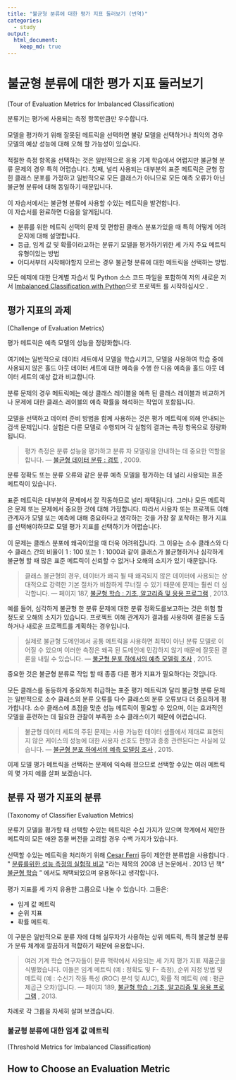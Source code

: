 ```yaml
---
title: "불균형 분류에 대한 평가 지표 둘러보기 (번역)"
categories:
  - study
output: 
  html_document:
    keep_md: true
---
```


# 불균형 분류에 대한 평가 지표 둘러보기
(Tour of Evaluation Metrics for Imbalanced Classification)

분류기는 평가에 사용되는 측정 항목만큼만 우수합니다.  
<br>
모델을 평가하기 위해 잘못된 메트릭을 선택하면 불량 모델을 선택하거나 최악의 경우 모델의 예상 성능에 대해 오해 할 가능성이 있습니다.  
<br>
적절한 측정 항목을 선택하는 것은 일반적으로 응용 기계 학습에서 어렵지만 불균형 분류 문제의 경우 특히 어렵습니다. 첫째, 널리 사용되는 대부분의 표준 메트릭은 균형 잡힌 클래스 분포를 가정하고 일반적으로 모든 클래스가 아니므로 모든 예측 오류가 아닌 불균형 분류에 대해 동일하기 때문입니다.  
<br>
이 자습서에서는 불균형 분류에 사용할 수있는 메트릭을 발견합니다.  
이 자습서를 완료하면 다음을 알게됩니다.  
- 분류를 위한 메트릭 선택의 문제 및 편향된 클래스 분포가있을 때 특히 어떻게 어려운지에 대해 설명합니다.
- 등급, 임계 값 및 확률이라고하는 분류기 모델을 평가하기위한 세 가지 주요 메트릭 유형이있는 방법
- 어디서부터 시작해야할지 모르는 경우 불균형 분류에 대한 메트릭을 선택하는 방법.  

모든 예제에 대한 단계별 자습서 및 Python 소스 코드 파일을 포함하여 저의 새로운 저서 [Imbalanced Classification with Python](https://machinelearningmastery.com/imbalanced-classification-with-python/)으로 프로젝트 를 시작하십시오 .

## 평가 지표의 과제
(Challenge of Evaluation Metrics)

평가 메트릭은 예측 모델의 성능을 정량화합니다.  
<br>
여기에는 일반적으로 데이터 세트에서 모델을 학습시키고, 모델을 사용하여 학습 중에 사용되지 않은 홀드 아웃 데이터 세트에 대한 예측을 수행 한 다음 예측을 홀드 아웃 데이터 세트의 예상 값과 비교합니다.  
<br>
분류 문제의 경우 메트릭에는 예상 클래스 레이블을 예측 된 클래스 레이블과 비교하거나 문제에 대한 클래스 레이블의 예측 확률을 해석하는 작업이 포함됩니다.  
<br>
모델을 선택하고 데이터 준비 방법을 함께 사용하는 것은 평가 메트릭에 의해 안내되는 검색 문제입니다. 실험은 다른 모델로 수행되며 각 실험의 결과는 측정 항목으로 정량화됩니다.

> 평가 측정은 분류 성능을 평가하고 분류 자 ​​모델링을 안내하는 데 중요한 역할을합니다. — [불균형 데이터 분류 : 검토](https://www.worldscientific.com/doi/abs/10.1142/S0218001409007326) , 2009.  

분류 정확도 또는 분류 오류와 같은 분류 예측 모델을 평가하는 데 널리 사용되는 표준 메트릭이 있습니다.  
<br>
표준 메트릭은 대부분의 문제에서 잘 작동하므로 널리 채택됩니다. 그러나 모든 메트릭은 문제 또는 문제에서 중요한 것에 대해 가정합니다. 따라서 사용자 또는 프로젝트 이해 관계자가 모델 또는 예측에 대해 중요하다고 생각하는 것을 가장 잘 포착하는 평가 지표를 선택해야하므로 모델 평가 지표를 선택하기가 어렵습니다.  
<br>
이 문제는 클래스 분포에 왜곡이있을 때 더욱 어려워집니다. 그 이유는 소수 클래스와 다수 클래스 간의 비율이 1 : 100 또는 1 : 1000과 같이 클래스가 불균형하거나 심각하게 불균형 할 때 많은 표준 메트릭이 신뢰할 수 없거나 오해의 소지가 있기 때문입니다.

> 클래스 불균형의 경우, 데이터가 왜곡 될 때 왜곡되지 않은 데이터에 사용되는 상대적으로 강력한 기본 절차가 비참하게 무너질 수 있기 때문에 문제는 훨씬 더 심각합니다. — 페이지 187, [불균형 학습 : 기초, 알고리즘 및 응용 프로그램](https://amzn.to/32K9K6d) , 2013.  

예를 들어, 심각하게 불균형 한 분류 문제에 대한 분류 정확도를보고하는 것은 위험 할 정도로 오해의 소지가 있습니다. 프로젝트 이해 관계자가 결과를 사용하여 결론을 도출하거나 새로운 프로젝트를 계획하는 경우입니다.

> 실제로 불균형 도메인에서 공통 메트릭을 사용하면 최적이 아닌 분류 모델로 이어질 수 있으며 이러한 측정은 왜곡 된 도메인에 민감하지 않기 때문에 잘못된 결론을 내릴 수 있습니다. — [불균형 분포 하에서의 예측 모델링 조사](https://arxiv.org/abs/1505.01658) , 2015.

중요한 것은 불균형 분류로 작업 할 때 종종 다른 평가 지표가 필요하다는 것입니다.  
<br>
모든 클래스를 동등하게 중요하게 취급하는 표준 평가 메트릭과 달리 불균형 분류 문제는 일반적으로 소수 클래스의 분류 오류를 다수 클래스의 분류 오류보다 더 중요하게 평가합니다. 소수 클래스에 초점을 맞춘 성능 메트릭이 필요할 수 있으며, 이는 효과적인 모델을 훈련하는 데 필요한 관찰이 부족한 소수 클래스이기 때문에 어렵습니다.

> 불균형 데이터 세트의 주된 문제는 사용 가능한 데이터 샘플에서 제대로 표현되지 않은 케이스의 성능에 대한 사용자 선호도 편향과 종종 관련된다는 사실에 있습니다. — [불균형 분포 하에서의 예측 모델링 조사](https://arxiv.org/abs/1505.01658) , 2015.

이제 모델 평가 메트릭을 선택하는 문제에 익숙해 졌으므로 선택할 수있는 여러 메트릭의 몇 가지 예를 살펴 보겠습니다.

## 분류 자 평가 지표의 분류
(Taxonomy of Classifier Evaluation Metrics)

분류기 모델을 평가할 때 선택할 수있는 메트릭은 수십 가지가 있으며 학계에서 제안한 메트릭의 모든 애완 동물 버전을 고려할 경우 수백 가지가 있습니다.  
<br>
선택할 수있는 메트릭을 처리하기 위해 [Cesar Ferri](http://personales.upv.es/ceferra/) 등이 제안한 분류법을 사용합니다 . " [분류를위한 성능 측정의 실험적 비교](https://www.sciencedirect.com/science/article/abs/pii/S0167865508002687) "라는 제목의 2008 년 논문에서 . 2013 년 책“ [불균형 학습](https://amzn.to/32K9K6d) ” 에서도 채택되었으며 유용하다고 생각합니다.  
<br>
평가 지표를 세 가지 유용한 그룹으로 나눌 수 있습니다. 그들은:
- 임계 값 메트릭
- 순위 지표
- 확률 메트릭.

이 구분은 일반적으로 분류 자에 대해 실무자가 사용하는 상위 메트릭, 특히 불균형 분류가 분류 체계에 깔끔하게 적합하기 때문에 유용합니다.

> 여러 기계 학습 연구자들이 분류 맥락에서 사용되는 세 가지 평가 지표 제품군을 식별했습니다. 이들은 임계 메트릭 (예 : 정확도 및 F- 측정), 순위 지정 방법 및 메트릭 (예 : 수신기 작동 특성 (ROC) 분석 및 AUC), 확률 적 메트릭 (예 : 평균 제곱근 오차)입니다. — 페이지 189, [불균형 학습 : 기초, 알고리즘 및 응용 프로그램](https://amzn.to/32K9K6d) , 2013.

차례로 각 그룹을 자세히 살펴 보겠습니다.


### 불균형 분류에 대한 임계 값 메트릭
(Threshold Metrics for Imbalanced Classification)

## How to Choose an Evaluation Metric
